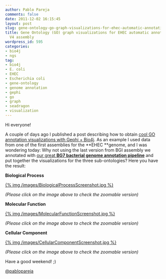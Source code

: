 ```yaml
---
author: Pablo Pareja
comments: false
date: 2011-12-02 16:15:45
layout: post
slug: gene-ontology-go-graph-visualizations-for-ehec-automatic-annotation-of-bgi-v4-assembly
title: Gene Ontology (GO) graph visualizations for EHEC automatic annotation of BGI
  V4 assembly
wordpress_id: 595
categories:
- bio4j
- ngs
tag:
- bio4j
- E. coli
- EHEC
- Escherichia coli
- gene-ontology
- genome annotation
- gephi
- go
- graph
- seadragon
- visualization
---
```


Hi everyone!

A couple of days ago I published a post describing how to obtain [cool GO annotation visualizations with Gephi + Bio4j](http://blog.bio4j.com/2011/11/cool-go-annotation-visualizations-with-gephi-bio4j/). As an example I used data from one of the first assemblies for the **EHEC **genome, and I was wondering today: Why not using the last version from BGI assembly we annotated with [our great **BG7 bacterial genome annotation pipeline**](http://bg7.ohnosequences.com/) and put together the visualizations for the three sub-ontologies? Here you have the result:

**Biological Process**

[{% img /images/BiologicalProcessScreenshot.jpg %}](http://bio4j.com/imgs/EHEC_BGI_BiologicalProcess/)

_(Please click on the image above to check the zoomable version)_

**Molecular Function**

[{% img /images/MolecularFunctionScreenshot.jpg %}](http://bio4j.com/imgs/EHEC_BGI_MolecularFunction/)

_(Please click on the image above to check the zoomable version)_

**Cellular Component**

[{% img /images/CellularComponentScreenshot.jpg %}](http://bio4j.com/imgs/EHEC_BGI_CellularComponent/)

_(Please click on the image above to check the zoomable version)_

Have a good weekend! ;)

[@pablopareja](http://www.twitter.com/pablopareja)
